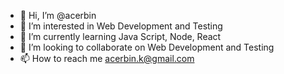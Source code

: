 - 👋 Hi, I’m @acerbin
- 👀 I’m interested in Web Development and Testing
- 🌱 I’m currently learning Java Script, Node, React
- 💞️ I’m looking to collaborate on Web Development and Testing
- 📫 How to reach me acerbin.k@gmail.com

<!---
acerbin/acerbin is a ✨ special ✨ repository because its `README.md` (this file) appears on your GitHub profile.
You can click the Preview link to take a look at your changes.
--->
